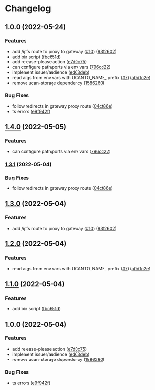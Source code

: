 # Changelog

## 1.0.0 (2022-05-24)


### Features

* add /ipfs route to proxy to gateway ([#10](https://github.com/gobengo/activitypub-ucanto/issues/10)) ([93f2602](https://github.com/gobengo/activitypub-ucanto/commit/93f26024deb202f27f4a4e832f45a3813fdbe374))
* add bin script ([fbc651d](https://github.com/gobengo/activitypub-ucanto/commit/fbc651d432d2c4125e76f8b5daf2060e40d7a72b))
* add release-please action ([e7d0c75](https://github.com/gobengo/activitypub-ucanto/commit/e7d0c754ee911e3f80e71d1c424e356d5a80e8d2))
* can configure path/ports via env vars ([796cd22](https://github.com/gobengo/activitypub-ucanto/commit/796cd22b0cd1e240d41f36f3d0058d68c8e46296))
* implement issuer/audience ([ed63deb](https://github.com/gobengo/activitypub-ucanto/commit/ed63deb677900d3564e70684ec7639c3aabecc81))
* read args from env vars with UCANTO_NAME_ prefix ([#7](https://github.com/gobengo/activitypub-ucanto/issues/7)) ([a0d1c2e](https://github.com/gobengo/activitypub-ucanto/commit/a0d1c2e39f053608e3b83350dcfc3d2867ccafc0))
* remove ucan-storage dependency ([1586260](https://github.com/gobengo/activitypub-ucanto/commit/158626018d2670667fed892bf595fe96528c4c13))


### Bug Fixes

* follow redirects in gateway proxy route ([04cf86e](https://github.com/gobengo/activitypub-ucanto/commit/04cf86e74fe56b68ca750024860c8adfe51a286e))
* ts errors ([e9f942f](https://github.com/gobengo/activitypub-ucanto/commit/e9f942fc809dd3a715fdaadf7ed84440ed79a523))

## [1.4.0](https://github.com/web3-storage/ucanto-name-system/compare/v1.3.1...v1.4.0) (2022-05-05)


### Features

* can configure path/ports via env vars ([796cd22](https://github.com/web3-storage/ucanto-name-system/commit/796cd22b0cd1e240d41f36f3d0058d68c8e46296))

### [1.3.1](https://github.com/web3-storage/ucanto-name-system/compare/v1.3.0...v1.3.1) (2022-05-04)


### Bug Fixes

* follow redirects in gateway proxy route ([04cf86e](https://github.com/web3-storage/ucanto-name-system/commit/04cf86e74fe56b68ca750024860c8adfe51a286e))

## [1.3.0](https://github.com/web3-storage/ucanto-name-system/compare/v1.2.0...v1.3.0) (2022-05-04)


### Features

* add /ipfs route to proxy to gateway ([#10](https://github.com/web3-storage/ucanto-name-system/issues/10)) ([93f2602](https://github.com/web3-storage/ucanto-name-system/commit/93f26024deb202f27f4a4e832f45a3813fdbe374))

## [1.2.0](https://github.com/web3-storage/ucanto-name-system/compare/v1.1.0...v1.2.0) (2022-05-04)


### Features

* read args from env vars with UCANTO_NAME_ prefix ([#7](https://github.com/web3-storage/ucanto-name-system/issues/7)) ([a0d1c2e](https://github.com/web3-storage/ucanto-name-system/commit/a0d1c2e39f053608e3b83350dcfc3d2867ccafc0))

## [1.1.0](https://github.com/web3-storage/ucanto-name-system/compare/v1.0.0...v1.1.0) (2022-05-04)


### Features

* add bin script ([fbc651d](https://github.com/web3-storage/ucanto-name-system/commit/fbc651d432d2c4125e76f8b5daf2060e40d7a72b))

## 1.0.0 (2022-05-04)


### Features

* add release-please action ([e7d0c75](https://github.com/web3-storage/hack-ucanto-thing/commit/e7d0c754ee911e3f80e71d1c424e356d5a80e8d2))
* implement issuer/audience ([ed63deb](https://github.com/web3-storage/hack-ucanto-thing/commit/ed63deb677900d3564e70684ec7639c3aabecc81))
* remove ucan-storage dependency ([1586260](https://github.com/web3-storage/hack-ucanto-thing/commit/158626018d2670667fed892bf595fe96528c4c13))


### Bug Fixes

* ts errors ([e9f942f](https://github.com/web3-storage/hack-ucanto-thing/commit/e9f942fc809dd3a715fdaadf7ed84440ed79a523))
